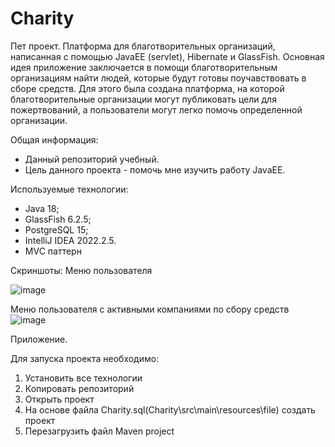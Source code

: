 # Charity
Пет проект. Платформа для благотворительных организаций, написанная с помощью JavaEE (servlet), Hibernate и GlassFish.
Основная идея приложение заключается в помощи благотворительным организациям найти людей, которые будут готовы поучавствовать в сборе средств.
Для этого была создана платформа, на которой благотворительные организации могут публиковать цели для пожертвований, а пользователи могут легко помочь определенной организации.  

Общая информация: 
* Данный репозиторий учебный. 
* Цель данного проекта - помочь мне изучить работу JavaEE.

Используемые технологии:
* Java 18;
* GlassFish 6.2.5;
* PostgreSQL 15;
* IntelliJ IDEA 2022.2.5.
* MVC паттерн

Скриншоты:
Меню пользователя

![image](https://github.com/oSt4lKeRo/Charity/assets/105297259/0ce104e0-6369-49bf-950d-98e00c55d4fc)

Меню пользователя с активными компаниями по сбору средств
![image](https://github.com/oSt4lKeRo/Charity/assets/105297259/a33ea79e-709c-42dd-93a5-78b3dd39a55d)

Приложение.

Для запуска проекта необходимо:
1. Установить все технологии
2. Копировать репозиторий
3. Открыть проект
4. На основе файла Charity.sql(Charity\src\main\resources\file) создать проект
5. Перезагрузить файл Maven project
